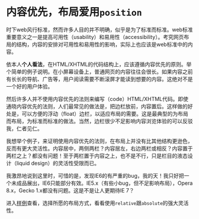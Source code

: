# 内容优先，布局爱用<code>position</code>

时下web风行标准，然而许多人目的并不明确，似乎是为了标准而标准。web标准重要意义之一是提高可用性（usability）和易用性（accessibility）。考究网页布局的结构，内容的安排对可用性和易用性的影响，实际上也应该是web标准中的内容。

依本人**个人看法**，在HTML/XHTML的代码结构上，应该遵循内容优先的原则。举个简单的例子说明。在小屏幕设备上，普通网页的内容往往会很长。如果内容之前有长长的导航、广告等，用户阅读需要不断滚屏才能读到想要的内容。这绝对不是一个好的用户体验。

然后许多人并不使用内容优先的法则来编写（code）HTML/XHTML代码。即使通晓内容优先的法则，人们最常见的做法是，把边栏放前，内容置后。这样做的好处是，可以方便的浮动（float）边栏，以适应布局的需要。这是最典型的为布局而布局，为标准而标准的做法。当然，边栏很少不足影响内容浏览体验的可以反驳我，仁者见仁。

我想举个例子，来证明使用内容优先的法则，在布局上并没有比其他结构更逊色，反而有更大灵活性。内容居中，两侧两栏？内容居左，右边两栏或相反？内容置于两栏之上？都没有问题！至于两栏置于内容之上，也不是不行，只是栏目的液态设计（liquid design）的灵活性受限而已。

我激昂地说到这里时，可惜的是，发现IE6的有严重的bug，我的天！我只好把一个未成品展出，IE6只能部分有效。IE5.x（有些小bug，但不足影响布局），Opera 8.x，Gecko 1.x都没有问题。这是不是让人更期待IE 7？

进入[样例][0]查看，选择所愿的布局方式，看看使用`relative`跟`absolute`的强大灵活性。

[0]: http://realazy.com/misc/ra.html
